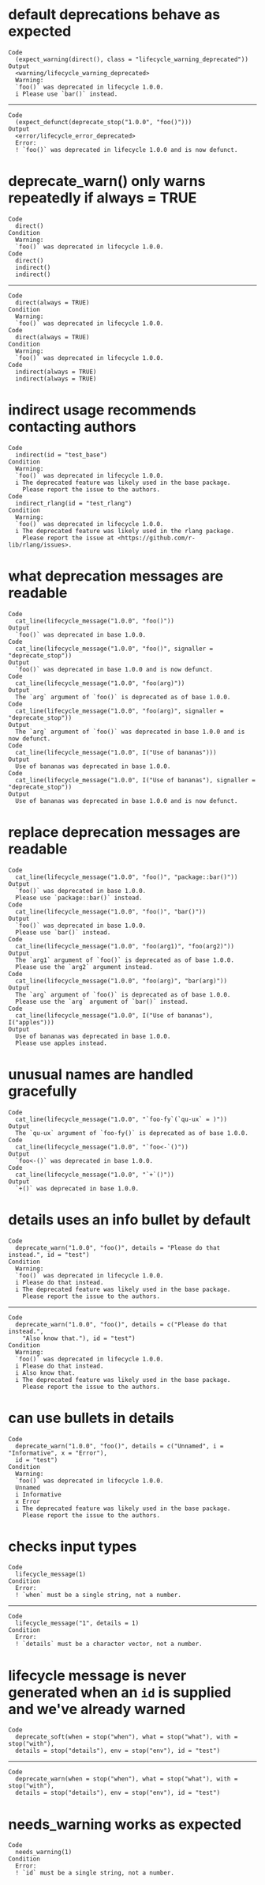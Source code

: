 # default deprecations behave as expected

    Code
      (expect_warning(direct(), class = "lifecycle_warning_deprecated"))
    Output
      <warning/lifecycle_warning_deprecated>
      Warning:
      `foo()` was deprecated in lifecycle 1.0.0.
      i Please use `bar()` instead.

---

    Code
      (expect_defunct(deprecate_stop("1.0.0", "foo()")))
    Output
      <error/lifecycle_error_deprecated>
      Error:
      ! `foo()` was deprecated in lifecycle 1.0.0 and is now defunct.

# deprecate_warn() only warns repeatedly if always = TRUE

    Code
      direct()
    Condition
      Warning:
      `foo()` was deprecated in lifecycle 1.0.0.
    Code
      direct()
      indirect()
      indirect()

---

    Code
      direct(always = TRUE)
    Condition
      Warning:
      `foo()` was deprecated in lifecycle 1.0.0.
    Code
      direct(always = TRUE)
    Condition
      Warning:
      `foo()` was deprecated in lifecycle 1.0.0.
    Code
      indirect(always = TRUE)
      indirect(always = TRUE)

# indirect usage recommends contacting authors

    Code
      indirect(id = "test_base")
    Condition
      Warning:
      `foo()` was deprecated in lifecycle 1.0.0.
      i The deprecated feature was likely used in the base package.
        Please report the issue to the authors.
    Code
      indirect_rlang(id = "test_rlang")
    Condition
      Warning:
      `foo()` was deprecated in lifecycle 1.0.0.
      i The deprecated feature was likely used in the rlang package.
        Please report the issue at <https://github.com/r-lib/rlang/issues>.

# what deprecation messages are readable

    Code
      cat_line(lifecycle_message("1.0.0", "foo()"))
    Output
      `foo()` was deprecated in base 1.0.0.
    Code
      cat_line(lifecycle_message("1.0.0", "foo()", signaller = "deprecate_stop"))
    Output
      `foo()` was deprecated in base 1.0.0 and is now defunct.
    Code
      cat_line(lifecycle_message("1.0.0", "foo(arg)"))
    Output
      The `arg` argument of `foo()` is deprecated as of base 1.0.0.
    Code
      cat_line(lifecycle_message("1.0.0", "foo(arg)", signaller = "deprecate_stop"))
    Output
      The `arg` argument of `foo()` was deprecated in base 1.0.0 and is now defunct.
    Code
      cat_line(lifecycle_message("1.0.0", I("Use of bananas")))
    Output
      Use of bananas was deprecated in base 1.0.0.
    Code
      cat_line(lifecycle_message("1.0.0", I("Use of bananas"), signaller = "deprecate_stop"))
    Output
      Use of bananas was deprecated in base 1.0.0 and is now defunct.

# replace deprecation messages are readable

    Code
      cat_line(lifecycle_message("1.0.0", "foo()", "package::bar()"))
    Output
      `foo()` was deprecated in base 1.0.0.
      Please use `package::bar()` instead.
    Code
      cat_line(lifecycle_message("1.0.0", "foo()", "bar()"))
    Output
      `foo()` was deprecated in base 1.0.0.
      Please use `bar()` instead.
    Code
      cat_line(lifecycle_message("1.0.0", "foo(arg1)", "foo(arg2)"))
    Output
      The `arg1` argument of `foo()` is deprecated as of base 1.0.0.
      Please use the `arg2` argument instead.
    Code
      cat_line(lifecycle_message("1.0.0", "foo(arg)", "bar(arg)"))
    Output
      The `arg` argument of `foo()` is deprecated as of base 1.0.0.
      Please use the `arg` argument of `bar()` instead.
    Code
      cat_line(lifecycle_message("1.0.0", I("Use of bananas"), I("apples")))
    Output
      Use of bananas was deprecated in base 1.0.0.
      Please use apples instead.

# unusual names are handled gracefully

    Code
      cat_line(lifecycle_message("1.0.0", "`foo-fy`(`qu-ux` = )"))
    Output
      The `qu-ux` argument of `foo-fy()` is deprecated as of base 1.0.0.
    Code
      cat_line(lifecycle_message("1.0.0", "`foo<-`()"))
    Output
      `foo<-()` was deprecated in base 1.0.0.
    Code
      cat_line(lifecycle_message("1.0.0", "`+`()"))
    Output
      `+()` was deprecated in base 1.0.0.

# details uses an info bullet by default

    Code
      deprecate_warn("1.0.0", "foo()", details = "Please do that instead.", id = "test")
    Condition
      Warning:
      `foo()` was deprecated in lifecycle 1.0.0.
      i Please do that instead.
      i The deprecated feature was likely used in the base package.
        Please report the issue to the authors.

---

    Code
      deprecate_warn("1.0.0", "foo()", details = c("Please do that instead.",
        "Also know that."), id = "test")
    Condition
      Warning:
      `foo()` was deprecated in lifecycle 1.0.0.
      i Please do that instead.
      i Also know that.
      i The deprecated feature was likely used in the base package.
        Please report the issue to the authors.

# can use bullets in details 

    Code
      deprecate_warn("1.0.0", "foo()", details = c("Unnamed", i = "Informative", x = "Error"),
      id = "test")
    Condition
      Warning:
      `foo()` was deprecated in lifecycle 1.0.0.
      Unnamed
      i Informative
      x Error
      i The deprecated feature was likely used in the base package.
        Please report the issue to the authors.

# checks input types

    Code
      lifecycle_message(1)
    Condition
      Error:
      ! `when` must be a single string, not a number.

---

    Code
      lifecycle_message("1", details = 1)
    Condition
      Error:
      ! `details` must be a character vector, not a number.

# lifecycle message is never generated when an `id` is supplied and we've already warned

    Code
      deprecate_soft(when = stop("when"), what = stop("what"), with = stop("with"),
      details = stop("details"), env = stop("env"), id = "test")

---

    Code
      deprecate_warn(when = stop("when"), what = stop("what"), with = stop("with"),
      details = stop("details"), env = stop("env"), id = "test")

# needs_warning works as expected

    Code
      needs_warning(1)
    Condition
      Error:
      ! `id` must be a single string, not a number.

